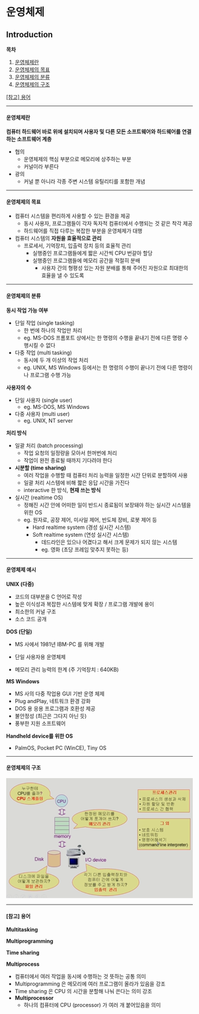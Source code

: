 # 운영체제

## Introduction

**목차**

1. [운영체제란](#운영체제란)
2. [운영체제의 목표](#운영체제의-목표)
3. [운영체제의 분류](#운영체제의-분류)
4. [운영체제의 구조](#운영체제의-구조)

[[참고] 용어](#[참고]-용어)

---

#### 운영체제란

**컴퓨터 하드웨어 바로 위에 설치되며 사용자 및 다른 모든 소프트웨어와 하드웨어를 연결하는 소프트웨어 계층**

* 협의 
  * 운영체제의 핵심 부분으로 메모리에 상주하는 부분
  * 커널이라 부른다
* 광의
  * 커널 뿐 아니라 각종 주변 시스템 유틸리티를 포함한 개념

---

#### 운영체제의 목표

* 컴퓨터 시스템을 편리하게 사용할 수 있는 환경을 제공
  * 동시 사용자, 프로그램들이 각자 독자적 컴퓨터에서 수행되는 것 같은 착각 제공
  * 하드웨어를 직접 다루는 복잡한 부분을 운영체제가 대행
* 컴퓨터 시스템의 **자원을 효율적으로 관리**
  * 프로세서, 기억장치, 입출력 장치 등의 효율적 관리
    * 실행중인 프로그램들에게 짧은 시간씩 CPU 번갈아 할당
    * 실행중인 프로그램들에 메모리 공간을 적절히 분배
      * 사용자 간의 형평성 있는 자원 분배를 통해 주어진 자원으로 최대한의 효율을 낼 수 있도록

---

#### 운영체제의 분류

**동시 작업 가능 여부**

* 단일 작업 (single tasking)
  * 한 번에 하나의 작업만 처리
  * eg. MS-DOS 프롬포트 상에서는 한 명령의 수행을 끝내기 전에 다른 명령 수행시킬 수 없다
* 다중 작업 (multi tasking)
  * 동시에 두 개 이상의 작업 처리
  * eg. UNIX, MS Windows 등에서는 한 명령의 수행이 끝나기 전에 다른 명령이나 프로그램 수행 가능

**사용자의 수**

* 단일 사용자 (single user)
  * eg. MS-DOS, MS Windows
* 다중 사용자 (multi user)
  * eg. UNIX, NT server

**처리 방식**

* 일괄 처리 (batch processing)
  * 작업 요청의 일정량을 모아서 한꺼번에 처리
  * 작업이 완전 종료될 때까지 기다려야 한다 
* **시분할 (time sharing)**
  * 여러 작업을 수행할 때 컴퓨터 처리 능력을 일정한 시간 단위로 분할하여 사용
  * 일괄 처리 시스템에 비해 짧은 응답 시간을 가진다
  * interactive 한 방식, **현재 쓰는 방식**
* 실시간 (realtime OS)
  * 정해진 시간 안에 어떠한 일이 반드시 종료됨이 보장돼야 하는 실시간 시스템을 위한 OS
  * eg. 원자로, 공장 제어, 미사일 제어, 반도체 장비, 로봇 제어 등
    * Hard realtime system (경성 실시간 시스템)
    * Soft realtime system (연성 실시간 시스템)
      * 데드라인은 있으나 어겼다고 해서 크게 문제가 되지 않는 시스템
      * eg. 영화 (초당 프레임 맞추지 못하는 등)

---

#### 운영체제 예시

**UNIX (다중)**

* 코드의 대부분을 C 언어로 작성
* 높은 이식성과 복잡한 시스템에 맞게 확장 / 프로그램 개발에 용이
* 최소한의 커널 구조
* 소스 코드 공개

**DOS (단일)**

* MS 사에서 1981년 IBM-PC 를 위해 개발

* 단일 사용자용 운영체제
* 메모리 관리 능력의 한계 (주 기억장치 : 640KB)

**MS Windows**

* MS 사의 다중 작업용 GUI 기반 운영 체제
* Plug andPlay, 네트워크 환경 강화
* DOS 용 응용 프로그램과 호환성 제공
* 불안정성 (최근은 그다지 아닌 듯)
* 풍부한 지원 소프트웨어

**Handheld device를 위한 OS**

* PalmOS, Pocket PC (WinCE), Tiny OS

---

#### 운영체제의 구조

![운영체제의 구조](./01_introduction.assets/OS_structure.PNG)

---

#### [참고] 용어

**Multitasking**

**Multiprogramming**

**Time sharing**

**Multiprocess**

* 컴퓨터에서 여러 작업을 동시에 수행하는 것 뜻하는 공통 의미
* Multiprogramming 은 메모리에 여러 프로그램이 올라가 있음을 강조
* Time sharing 은 CPU 의 시간을 분할해 나눠 쓴다는 의미 강조
* **Multiprocessor**
  * 하나의 컴퓨터에 CPU (processor) 가 여러 개 붙어있음을 의미

